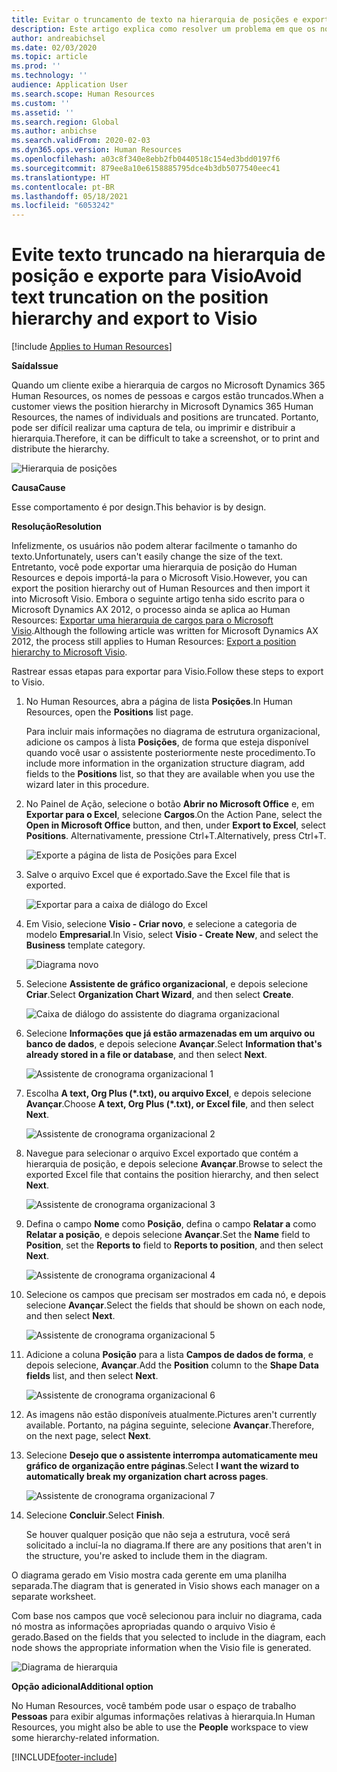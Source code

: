 ```yaml
---
title: Evitar o truncamento de texto na hierarquia de posições e exportar para o Visio
description: Este artigo explica como resolver um problema em que os nomes de pessoas e cargos estão truncados quando os clientes exibem a hierarquia de cargos no Microsoft Dynamics 365 Human Resources. Texto truncado pode tornar difícil realizar um screenshot ou imprimir a hierarquia.
author: andreabichsel
ms.date: 02/03/2020
ms.topic: article
ms.prod: ''
ms.technology: ''
audience: Application User
ms.search.scope: Human Resources
ms.custom: ''
ms.assetid: ''
ms.search.region: Global
ms.author: anbichse
ms.search.validFrom: 2020-02-03
ms.dyn365.ops.version: Human Resources
ms.openlocfilehash: a03c8f340e8ebb2fb0440518c154ed3bdd0197f6
ms.sourcegitcommit: 879ee8a10e6158885795dce4b3db5077540eec41
ms.translationtype: HT
ms.contentlocale: pt-BR
ms.lasthandoff: 05/18/2021
ms.locfileid: "6053242"
---
```

# <a name="avoid-text-truncation-on-the-position-hierarchy-and-export-to-visio"></a><span data-ttu-id="780a5-104">Evite texto truncado na hierarquia de posição e exporte para Visio</span><span class="sxs-lookup"><span data-stu-id="780a5-104">Avoid text truncation on the position hierarchy and export to Visio</span></span>

[!include [Applies to Human Resources](../includes/applies-to-hr.md)]

<span data-ttu-id="780a5-105">**Saída**</span><span class="sxs-lookup"><span data-stu-id="780a5-105">**Issue**</span></span>

<span data-ttu-id="780a5-106">Quando um cliente exibe a hierarquia de cargos no Microsoft Dynamics 365 Human Resources, os nomes de pessoas e cargos estão truncados.</span><span class="sxs-lookup"><span data-stu-id="780a5-106">When a customer views the position hierarchy in Microsoft Dynamics 365 Human Resources, the names of individuals and positions are truncated.</span></span> <span data-ttu-id="780a5-107">Portanto, pode ser difícil realizar uma captura de tela, ou imprimir e distribuir a hierarquia.</span><span class="sxs-lookup"><span data-stu-id="780a5-107">Therefore, it can be difficult to take a screenshot, or to print and distribute the hierarchy.</span></span>

![Hierarquia de posições](media/position-h.png)

<span data-ttu-id="780a5-109">**Causa**</span><span class="sxs-lookup"><span data-stu-id="780a5-109">**Cause**</span></span>

<span data-ttu-id="780a5-110">Esse comportamento é por design.</span><span class="sxs-lookup"><span data-stu-id="780a5-110">This behavior is by design.</span></span>

<span data-ttu-id="780a5-111">**Resolução**</span><span class="sxs-lookup"><span data-stu-id="780a5-111">**Resolution**</span></span>

<span data-ttu-id="780a5-112">Infelizmente, os usuários não podem alterar facilmente o tamanho do texto.</span><span class="sxs-lookup"><span data-stu-id="780a5-112">Unfortunately, users can't easily change the size of the text.</span></span> <span data-ttu-id="780a5-113">Entretanto, você pode exportar uma hierarquia de posição do Human Resources e depois importá-la para o Microsoft Visio.</span><span class="sxs-lookup"><span data-stu-id="780a5-113">However, you can export the position hierarchy out of Human Resources and then import it into Microsoft Visio.</span></span> <span data-ttu-id="780a5-114">Embora o seguinte artigo tenha sido escrito para o Microsoft Dynamics AX 2012, o processo ainda se aplica ao Human Resources: [Exportar uma hierarquia de cargos para o Microsoft Visio](/dynamicsax-2012/appuser-itpro/export-a-position-hierarchy-to-microsoft-visio).</span><span class="sxs-lookup"><span data-stu-id="780a5-114">Although the following article was written for Microsoft Dynamics AX 2012, the process still applies to Human Resources: [Export a position hierarchy to Microsoft Visio](/dynamicsax-2012/appuser-itpro/export-a-position-hierarchy-to-microsoft-visio).</span></span>

<span data-ttu-id="780a5-115">Rastrear essas etapas para exportar para Visio.</span><span class="sxs-lookup"><span data-stu-id="780a5-115">Follow these steps to export to Visio.</span></span>

1. <span data-ttu-id="780a5-116">No Human Resources, abra a página de lista **Posições**.</span><span class="sxs-lookup"><span data-stu-id="780a5-116">In Human Resources, open the **Positions** list page.</span></span>

    <span data-ttu-id="780a5-117">Para incluir mais informações no diagrama de estrutura organizacional, adicione os campos à lista **Posições**, de forma que esteja disponível quando você usar o assistente posteriormente neste procedimento.</span><span class="sxs-lookup"><span data-stu-id="780a5-117">To include more information in the organization structure diagram, add fields to the **Positions** list, so that they are available when you use the wizard later in this procedure.</span></span>

2. <span data-ttu-id="780a5-118">No Painel de Ação, selecione o botão **Abrir no Microsoft Office** e, em **Exportar para o Excel**, selecione **Cargos**.</span><span class="sxs-lookup"><span data-stu-id="780a5-118">On the Action Pane, select the **Open in Microsoft Office** button, and then, under **Export to Excel**, select **Positions**.</span></span> <span data-ttu-id="780a5-119">Alternativamente, pressione Ctrl+T.</span><span class="sxs-lookup"><span data-stu-id="780a5-119">Alternatively, press Ctrl+T.</span></span>

    ![Exporte a página de lista de Posições para Excel](media/org-admin.png)

3. <span data-ttu-id="780a5-121">Salve o arquivo Excel que é exportado.</span><span class="sxs-lookup"><span data-stu-id="780a5-121">Save the Excel file that is exported.</span></span>

    ![Exportar para a caixa de diálogo do Excel](media/export-excel.png)

4. <span data-ttu-id="780a5-123">Em Visio, selecione **Visio - Criar novo**, e selecione a categoria de modelo **Empresarial**.</span><span class="sxs-lookup"><span data-stu-id="780a5-123">In Visio, select **Visio - Create New**, and select the **Business** template category.</span></span>

    ![Diagrama novo](media/new.png)

5. <span data-ttu-id="780a5-125">Selecione **Assistente de gráfico organizacional**, e depois selecione **Criar**.</span><span class="sxs-lookup"><span data-stu-id="780a5-125">Select **Organization Chart Wizard**, and then select **Create**.</span></span>

    ![Caixa de diálogo do assistente do diagrama organizacional](media/orgchart-wizard.png)

6. <span data-ttu-id="780a5-127">Selecione **Informações que já estão armazenadas em um arquivo ou banco de dados**, e depois selecione **Avançar**.</span><span class="sxs-lookup"><span data-stu-id="780a5-127">Select **Information that's already stored in a file or database**, and then select **Next**.</span></span>

    ![Assistente de cronograma organizacional 1](media/orgchart-wizard7.png)

7. <span data-ttu-id="780a5-129">Escolha **A text, Org Plus (\*.txt), ou arquivo Excel**, e depois selecione **Avançar**.</span><span class="sxs-lookup"><span data-stu-id="780a5-129">Choose **A text, Org Plus (\*.txt), or Excel file**, and then select **Next**.</span></span>

    ![Assistente de cronograma organizacional 2](media/orgchart-wizard3.png)

8. <span data-ttu-id="780a5-131">Navegue para selecionar o arquivo Excel exportado que contém a hierarquia de posição, e depois selecione **Avançar**.</span><span class="sxs-lookup"><span data-stu-id="780a5-131">Browse to select the exported Excel file that contains the position hierarchy, and then select **Next**.</span></span>

    ![Assistente de cronograma organizacional 3](media/orgchart-wizard2.png)

9. <span data-ttu-id="780a5-133">Defina o campo **Nome** como **Posição**, defina o campo **Relatar a** como **Relatar a posição**, e depois selecione **Avançar**.</span><span class="sxs-lookup"><span data-stu-id="780a5-133">Set the **Name** field to **Position**, set the **Reports to** field to **Reports to position**, and then select **Next**.</span></span>

    ![Assistente de cronograma organizacional 4](media/orgchart-wizard1.png)

10. <span data-ttu-id="780a5-135">Selecione os campos que precisam ser mostrados em cada nó, e depois selecione **Avançar**.</span><span class="sxs-lookup"><span data-stu-id="780a5-135">Select the fields that should be shown on each node, and then select **Next**.</span></span>

    ![Assistente de cronograma organizacional 5](media/orgchart-wizard5.png)

11. <span data-ttu-id="780a5-137">Adicione a coluna **Posição** para a lista **Campos de dados de forma**, e depois selecione, **Avançar**.</span><span class="sxs-lookup"><span data-stu-id="780a5-137">Add the **Position** column to the **Shape Data fields** list, and then select **Next**.</span></span>

    ![Assistente de cronograma organizacional 6](media/orgchart-wizard6.png)

12. <span data-ttu-id="780a5-139">As imagens não estão disponíveis atualmente.</span><span class="sxs-lookup"><span data-stu-id="780a5-139">Pictures aren't currently available.</span></span> <span data-ttu-id="780a5-140">Portanto, na página seguinte, selecione **Avançar**.</span><span class="sxs-lookup"><span data-stu-id="780a5-140">Therefore, on the next page, select **Next**.</span></span>
13. <span data-ttu-id="780a5-141">Selecione **Desejo que o assistente interrompa automaticamente meu gráfico de organização entre páginas**.</span><span class="sxs-lookup"><span data-stu-id="780a5-141">Select **I want the wizard to automatically break my organization chart across pages**.</span></span>

    ![Assistente de cronograma organizacional 7](media/orgchart-wizard4.png)

14. <span data-ttu-id="780a5-143">Selecione **Concluir**.</span><span class="sxs-lookup"><span data-stu-id="780a5-143">Select **Finish**.</span></span>

    <span data-ttu-id="780a5-144">Se houver qualquer posição que não seja a estrutura, você será solicitado a incluí-la no diagrama.</span><span class="sxs-lookup"><span data-stu-id="780a5-144">If there are any positions that aren't in the structure, you're asked to include them in the diagram.</span></span>

<span data-ttu-id="780a5-145">O diagrama gerado em Visio mostra cada gerente em uma planilha separada.</span><span class="sxs-lookup"><span data-stu-id="780a5-145">The diagram that is generated in Visio shows each manager on a separate worksheet.</span></span>

<span data-ttu-id="780a5-146">Com base nos campos que você selecionou para incluir no diagrama, cada nó mostra as informações apropriadas quando o arquivo Visio é gerado.</span><span class="sxs-lookup"><span data-stu-id="780a5-146">Based on the fields that you selected to include in the diagram, each node shows the appropriate information when the Visio file is generated.</span></span>

![Diagrama de hierarquia](media/hierarchy.png)

<span data-ttu-id="780a5-148">**Opção adicional**</span><span class="sxs-lookup"><span data-stu-id="780a5-148">**Additional option**</span></span>

<span data-ttu-id="780a5-149">No Human Resources, você também pode usar o espaço de trabalho **Pessoas** para exibir algumas informações relativas à hierarquia.</span><span class="sxs-lookup"><span data-stu-id="780a5-149">In Human Resources, you might also be able to use the **People** workspace to view some hierarchy-related information.</span></span>


[!INCLUDE[footer-include](../includes/footer-banner.md)]